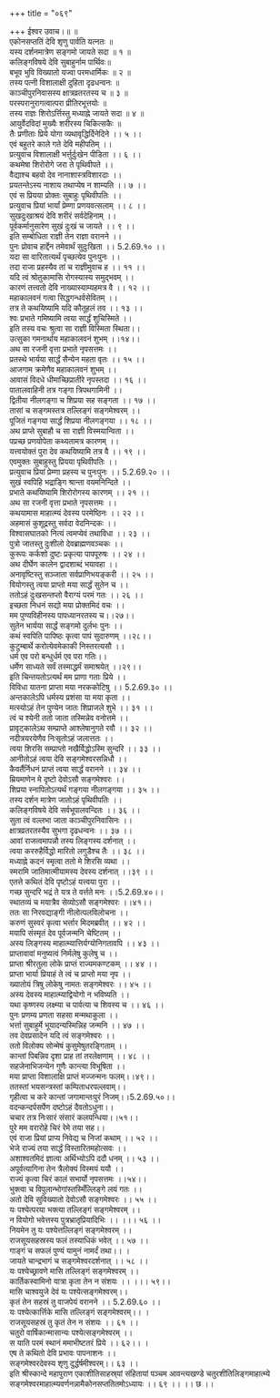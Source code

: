 +++
title = "०६९"

+++
ईश्वर उवाच।॥ ॥  
एकोनसप्ततिं देवि शृणु पार्वति यत्नतः ॥  
यस्य दर्शनमात्रेण सङ्गमो जायते सदा ॥ १ ॥  
कलिङ्गविषये देवि सुबाहुर्नाम पार्थिवः॥  
बभूव भुवि विख्यातो यज्वा परमधार्मिकः ॥ २ ॥  
तस्य पत्नी विशालाक्षी दुहिता दृढधन्वनः ॥  
काञ्चीपुरनिवासस्य क्षात्रव्रतरतस्य च ॥ ३ ॥  
परस्परानुरागत्वात्परा प्रीतिरभूत्तयोः ॥  
तस्य राज्ञः शिरोऽर्त्तिस्तु मध्याह्ने जायते सदा ॥ ४ ॥  
आयुर्वेदविदां मुख्यैः शरीरस्य चिकित्सकैः ॥  
तैः प्रणीताः प्रिये योगा व्यथावृद्धिर्दिनेदिने ।। ५ ।।  
एवं बहुतरे काले गते देवि महीपतिम् ।।  
प्रत्युवाच विशालाक्षी भर्त्तुर्दुःखेन पीडिता ।। ६ ।।  
कथमेषा शिरोरोगे जरा ते पृथिवीपते ।।  
वैद्याश्च बहवो देव नानाशास्त्रविशारदाः ।।  
प्रयतन्तेऽस्य नाशाय तथाप्येष न शाम्यति ।। ७ ।।  
एवं स प्रियया प्रोक्तः सुबाहुः पृथिवीपतिः ।।  
प्रत्युवाच प्रियां भार्यां प्रेम्णा प्रणयवत्सलाम् ।। ८ ।।  
सुखदुःखाश्रयं देवि शरीरं सर्वदेहिनाम् ।।  
पूर्वकर्मानुसारेण सुखं दुःखं च जायते ।। ९ ।।  
इति सम्बोधिता राज्ञी तेन राज्ञा वरानने ।।  
पुनः प्रोवाच हार्द्देन तमेवार्थं सुदुःखिता ।। 5.2.69.१० ।।  
यदा सा वारितात्यर्थं पृच्छत्येव पुनःपुनः ।।  
तदा राजा प्रहस्यैव तां च राज्ञीमुवाच ह ।। ११ ।।  
यदि त्वं श्रोतुकामासि रोगस्यास्य समुद्भवम् ।।  
कारणं तत्त्वतो देवि नाख्यास्याम्यहमत्र वै ।। १२ ।।  
महाकालवनं गत्वा सिद्धगन्धर्वसेवितम् ।।  
तत्र ते कथयिष्यामि यदि कौतूहलं तव ।। १३ ।।  
श्वः प्रभाते गमिष्यामि त्वया सार्द्धं शुचिस्मिते ।।  
इति तस्य वचः श्रुत्वा सा राज्ञी विस्मिता स्थिता।।  
उत्सुका गमनार्थाय महाकालवनं शुभम् ।।१४।।  
अथ सा रजनी वृत्ता प्रभाते नृपसत्तमः ।।  
प्रतस्थे भार्यया सार्द्धं सैन्येन महता वृतः ।। १५ ।।  
आजगाम क्रमेणैव महाकालवनं शुभम् ।।  
आवासं विदधे धीमाच्छिप्रातीरे नृपस्तदा ।। १६ ।।  
पातालवाहिनी तत्र गङ्गा त्रिपथगामिनी ।।  
द्वितीया नीलगङ्गा च शिप्रया सह सङ्गता ।। १७ ।।  
तासां च सङ्गमस्तत्र तल्लिङ्गं सङ्गमेश्वरम् ।।  
पूजितं गङ्गया सार्द्धं शिप्रया नीलगङ्गया ।। १८ ।।  
अथ प्राप्ते सुबाहौ च सा राज्ञी विस्मयान्विता ।।  
पप्रच्छ प्रणयोपेता कथ्यतामत्र कारणम् ।।  
यत्त्वयोक्तं पुरा देव कथयिष्यामि तत्र वै ।। १९ ।।  
एवमुक्तः सुबाहुस्तु प्रियया पृथिवीपतिः ।।  
प्रत्युवाच प्रियां प्रेम्णा प्रहस्य च पुनःपुनः ।। 5.2.69.२० ।।  
सुखं स्वपिहि भद्राङ्गि श्रान्ता वयमनिन्दिते ।।  
प्रभाते कथयिष्यामि शिरोरोगस्य कारणम् ।। २१ ।।  
अथ सा रजनी वृत्ता प्रभाते नृपसत्तमः ।।  
कथयामास माहात्म्यं देवस्य परमेष्ठिनः ।। २२ ।।  
अहमासं कुशूद्रस्तु सर्वदा वेदनिन्दकः ।।  
विश्वासघातको नित्यं त्वमप्येवं तथाविधा ।। २३ ।।  
पुत्रो जातस्तु दुःशीलो देवब्राह्मणवञ्चकः ।।  
कुरूपः कर्कशो दुष्टः प्रकृत्या पापपूरुषः ।। २४ ।।  
अथ दीर्घेण कालेन द्वादशाब्दं भयावहा ।।  
अनावृष्टिस्तु सञ्जाता सर्वप्राणिभयङ्करी ।। २५ ।।  
वियोगस्तु त्वया प्राप्तो मया सार्द्धं सुतेन च ।।  
ततोऽहं दुःखसन्तप्तो वैराग्यं परमं गतः ।। २६ ।।  
इच्छता निधनं सद्यो मया प्रोक्तमिदं वचः ।।  
मम पुण्यविहीनस्य पापध्यानरतस्य च।।२७।।  
सुतेन भार्यया सार्द्धं सङ्गमो दुर्लभः पुनः ।।  
कथं स्वपिति पापिष्ठः कृत्वा पापं सुदारुणम् ।।२८।।  
कुटुम्बार्थे करोत्येवमेकाकी निस्तरत्यसौ ।।  
धर्म एव परो बन्धुर्धर्म एव परा गतिः।।  
धर्मेण साध्यते सर्वं तस्माद्धर्मं समाश्रयेत् ।।२९।।  
इति चिन्तयतोऽत्यर्थं मम प्राणा गताः प्रिये ।।  
विविधा यातना प्राप्ता मया नरककोटिषु ।। 5.2.69.३० ।।  
अन्तकालेऽपि धर्मस्य प्रशंसा या मया कृता ।।  
मत्स्योऽहं तेन पुण्येन जातः शिप्राजले शुभे ।। ३१ ।।  
त्वं च श्येनी ततो जाता तस्मिन्नेव वनोत्तमे ।।  
प्रावृट्कालेऽथ सम्प्राप्ते आश्लेषानुगते रवौ ।। ३२ ।।  
नदीत्रयरयेणैव निःसृतोऽहं जलात्ततः ।।  
त्वया शिरसि सम्प्राप्तो नखैर्विद्धोऽस्मि सुन्दरि ।। ३३ ।।  
आनीतोऽहं त्वया देवि सङ्गमेश्वरसन्निधौ ।।  
कैवर्तैर्निधनं प्राप्तं त्वया सार्द्धं वरानने ।। ३४ ।।  
म्रियमाणेन मे दृष्टो देवोऽसौ सङ्गमेश्वरः ।।  
शिप्रया स्नापितोऽत्यर्थं गङ्गया नीलगङ्गया ।। ३५ ।।  
तस्य दर्शन मात्रेण जातोऽहं पृथिवीपतिः ।।  
कलिङ्गविषये देवि सर्वभूपालवन्दितः ।। ३६ ।।  
सुता त्वं वल्लभा जाता काञ्चीपुरनिवासिनः ।।  
क्षात्रव्रतरतस्यैव सुभगा दृढधन्वनः ।। ३७ ।।  
आवां राजत्वमापन्नौ तस्य लिङ्गस्य दर्शनात् ।।  
त्वया कररुहैर्विद्धो मारितो लगुडैश्च तैः ।। ३८ ।।  
मध्याह्ने कदनं स्मृत्वा ततो मे शिरसि व्यथा ।।  
स्मरामि जातिमात्मीयामस्य देवस्य दर्शनात् ।।३९ ।।  
एतत्ते कथितं देवि पृष्टोऽहं यत्त्वया पुरा ।।  
गच्छ सुन्दरि भद्रं ते यत्र ते वर्त्तते मनः ।।5.2.69.४०।।  
स्थातव्यं च मयात्रैव सेव्योऽसौ सङ्गमेश्वरः ।।४१।।  
ततः सा निरवद्याङ्गी नीलोत्पलविलोचना ।।  
करुणं सुस्वरं कृत्वा भर्त्तार मिदमब्रवीत् ।। ४२ ।।  
मयापि संस्मृतं देव पूर्वजन्मनि चेष्टितम् ।।  
अस्य लिङ्गस्य माहात्म्यात्तिर्यग्योनिगतावपि ।। ४३ ।।  
प्राप्तावावां मनुष्यत्वं निर्मलेषु कुलेषु च ।।  
प्राप्ता श्रीरतुला लोके प्राप्तं राज्यमकण्टकम् ।। ४४ ।।  
प्राप्ता भार्या प्रियाहं ते त्वं च प्राप्तो मया नृप ।।  
ख्यातोयं त्रिषु लोकेषु नामतः सङ्गमेश्वरः ।। ४५ ।।  
अस्य देवस्य माहात्म्याद्वियोगो न भविष्यति ।।  
यथा कृष्णस्य लक्ष्म्या च पार्वत्या च शिवस्य च ।। ४६ ।।  
पुनः प्रणम्य प्रणता सहसा मन्मथाकुला ।।  
भर्त्ता सुबाहुर्मे भूयादन्यस्मिन्निह जन्मनि ।। ४७ ।।  
तव देवप्रसादेन यदि त्वं सङ्गमेश्वरः ।।  
ततो विलोक्य सोन्मेषं कुसुमेषुतरङ्गिताम् ।।  
कान्तां पिबन्निव दृशा प्राह तां तरलेक्षणाम् ।। ४८ ।।  
सहजेनाभिजन्येन गुणैः कान्त्या विभूषिता ।।  
मया प्राप्ता विशालाक्षि प्राप्तं मज्जन्मनः फलम्।।४९।।  
ततस्तां भयसन्त्रस्तां कम्पिताधरपल्लवाम्।।  
गृहीत्वा च करे कान्तां जगामान्तःपुरं निजम्।।5.2.69.५०।।  
वदन्कन्दर्पसर्पेण दष्टोऽहं दैवतोऽधुना।।  
चचार तत्र निःसारं संसारं कलयन्धिया।।५१।।  
पुरे मम वरारोहे चिरं रेमे तया सह।।  
एवं राजा प्रियां प्राप्य निवेद्य च निजां कथाम् ।। ५२ ।।  
भेजे राज्यं तया सार्द्धं विस्तारितमहोत्सवः ।।  
अशाश्वतमिदं ज्ञात्वा अर्थिभ्योऽपि ददौ धनम् ।। ५३ ।।  
अपूर्वत्यागिना तेन त्रैलोक्यं विस्मयं ययौ ।।  
राज्यं कृत्वा चिरं कालं सभार्यो नृपसत्तमः ।।५४।।  
भुक्त्वा च विपुलान्भोगांस्तस्मिँल्लिङ्गे लयं गतः ।।  
अतो देवि सुविख्यातो देवोऽसौ सङ्गमेश्वरः ।। ५५ ।।  
यः पश्येत्परया भक्त्या तल्लिङ्गं सङ्गमेश्वरम् ।।  
न वियोगो भवेत्तस्य पुत्रभ्रातृप्रियादिभिः ।। ।।। ५६ ।।  
नियमेन तु यः पश्येत्तल्लिङ्गं सङ्गमेश्वरम् ।।  
राजसूयसहस्रस्य फलं तस्याधिकं भवेत् ।। ५७ ।।  
गाङ्गं च सफलं पुण्यं यामुनं नामर्दं तथा।। ।  
जायते चान्द्रभागं च सङ्गमेश्वरदर्शनात् ।। ५८ ।।  
यः पश्येच्छ्रावणे मासि तल्लिङ्गं सङ्गमेश्वरम् ।।  
कार्तिकस्वामिनो यात्रा कृता तेन न संशयः ।। ।।। ५९।।  
मासि चाश्वयुजे देवं यः पश्येत्सङ्गमेश्वरम्।।  
कृतं तेन सहस्रं तु वाजपेयं वरानने ।। 5.2.69.६० ।।  
यः पश्येत्कार्त्तिके मासि तल्लिङ्गं सङ्गमेश्वरम्।। ।  
राजसूयसहस्रं तु कृतं तेन न संशयः ।। ६१ ।।  
चतुरो वार्षिकान्मासान्यः पश्येत्सङ्गमेश्वरम् ।।  
स याति परमं स्थानं ममाभीष्टतरं प्रिये ।। ६२।। ।  
एष ते कथितो देवि प्रभावः पापनाशनः ।।  
सङ्गमेश्वरदेवस्य शृणु दुर्द्धर्षमीश्वरम्।। ६३ ।।  
इति श्रीस्कान्दे महापुराण एकाशीतिसाहस्र्यां संहितायां पञ्चम आवन्त्यखण्डे चतुरशीतिलिङ्गमाहात्म्ये सङ्गमेश्वरमाहात्म्यवर्णनन्नामैकोनसप्ततितमोऽध्यायः ।। ६९ ।। ।। छ ।।